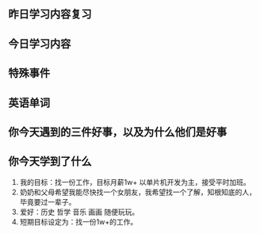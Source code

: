 ## 昨日学习内容复习
## 今日学习内容
## 特殊事件
## 英语单词
## 你今天遇到的三件好事，以及为什么他们是好事
## 你今天学到了什么
1. 我的目标：找一份工作，目标月薪1w+ 以单片机开发为主，接受平时加班。
2. 奶奶和父母希望我能尽快找一个女朋友，我希望找一个了解，知根知底的人，毕竟要过一辈子。
3. 爱好：历史 哲学 音乐 画画 随便玩玩。
4. 短期目标设定为：找一份1w+的工作。
